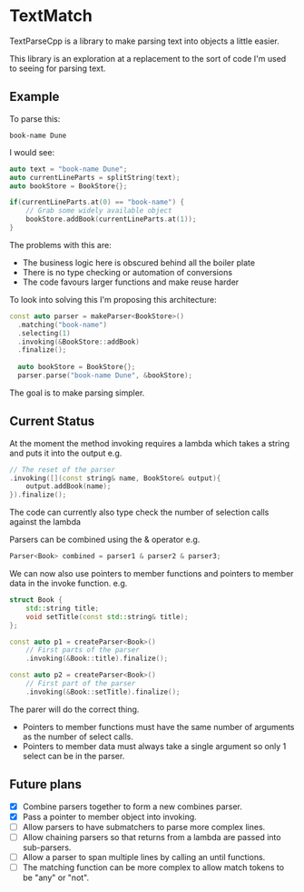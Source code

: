 # TextMatch

TextParseCpp is a library to make parsing text into objects a little easier.

This library is an exploration at a replacement to the sort of code I'm used to seeing for parsing text. 

## Example

To parse this:
```
book-name Dune
```

I would see:
```cpp
auto text = "book-name Dune";
auto currentLineParts = splitString(text);
auto bookStore = BookStore{};

if(currentLineParts.at(0) == "book-name") {
	// Grab some widely available object
	bookStore.addBook(currentLineParts.at(1));
}
```

The problems with this are:
- The business logic here is obscured behind all the boiler plate
- There is no type checking or automation of conversions
- The code favours larger functions and make reuse harder

To look into solving this I'm proposing this architecture:

```cpp
const auto parser = makeParser<BookStore>()
  .matching("book-name")
  .selecting(1)
  .invoking(&BookStore::addBook)
  .finalize();
  
  auto bookStore = BookStore{};
  parser.parse("book-name Dune", &bookStore);
```

The goal is to make parsing simpler.

## Current Status

At the moment the method invoking requires a lambda which takes a string and puts it into the output e.g.
```cpp
// The reset of the parser
.invoking([](const string& name, BookStore& output){
	output.addBook(name);
}).finalize();
```

The code can currently also type check the number of selection calls against the lambda

Parsers can be combined using the & operator e.g.
```cpp
Parser<Book> combined = parser1 & parser2 & parser3;
```

We can now also use pointers to member functions and pointers to member data in the invoke function. e.g.
```cpp
struct Book {
	std::string title;
	void setTitle(const std::string& title);
};

const auto p1 = createParser<Book>()
	// First parts of the parser
	.invoking(&Book::title).finalize();

const auto p2 = createParser<Book>()
	// First part of the parser
	.invoking(&Book::setTitle).finalize();
```
The parer will do the correct thing. 
* Pointers to member functions must have the same number of arguments as the number of select calls.
* Pointers to member data must always take a single argument so only 1 select can be in the parser.

## Future plans
- [x] Combine parsers together to form a new combines parser.
- [x] Pass a pointer to member object into invoking.
- [ ] Allow parsers to have submatchers to parse more complex lines.
- [ ] Allow chaining parsers so that returns from a lambda are passed into sub-parsers.
- [ ] Allow a parser to span multiple lines by calling an until functions.
- [ ] The matching function can be more complex to allow match tokens to be "any" or "not".
